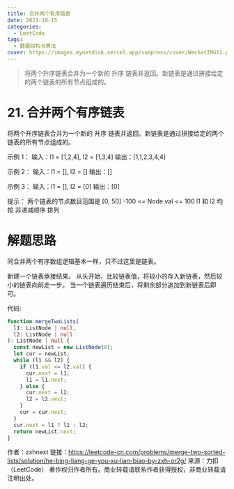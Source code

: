 ```yaml
---
title: 合并两个有序链表
date: 2021-10-15
categories:
  - LeetCode
tags:
  - 数据结构与算法
cover: https://images.mynetdisk.vercel.app/vuepress/cover/WechatIMG11.png
---
```


> 将两个升序链表合并为一个新的 升序 链表并返回。新链表是通过拼接给定的两个链表的所有节点组成的。

<!-- more -->

# 21. 合并两个有序链表

将两个升序链表合并为一个新的 升序 链表并返回。新链表是通过拼接给定的两个链表的所有节点组成的。

示例 1：
输入：l1 = [1,2,4], l2 = [1,3,4]
输出：[1,1,2,3,4,4]

示例 2：
输入：l1 = [], l2 = []
输出：[]

示例 3：
输入：l1 = [], l2 = [0]
输出：[0]

提示：
两个链表的节点数目范围是 [0, 50]
-100 <= Node.val <= 100
l1 和 l2 均按 非递减顺序 排列

# 解题思路

同合并两个有序数组逻辑基本一样，只不过这里是链表。

新建一个链表承接结果。
从头开始，比较链表值，将较小的存入新链表，然后较小的链表向前走一步。
当一个链表遍历结束后，将剩余部分追加到新链表后即可。

代码:

```ts
function mergeTwoLists(
  l1: ListNode | null,
  l2: ListNode | null
): ListNode | null {
  const newList = new ListNode(0);
  let cur = newList;
  while (l1 && l2) {
    if (l1.val <= l2.val) {
      cur.next = l1;
      l1 = l1.next;
    } else {
      cur.next = l2;
      l2 = l2.next;
    }
    cur = cur.next;
  }
  cur.next = l1 ? l1 : l2;
  return newList.next;
}
```

作者：zxhnext
链接：https://leetcode-cn.com/problems/merge-two-sorted-lists/solution/he-bing-liang-ge-you-xu-lian-biao-by-zxh-or2g/
来源：力扣（LeetCode）
著作权归作者所有。商业转载请联系作者获得授权，非商业转载请注明出处。
